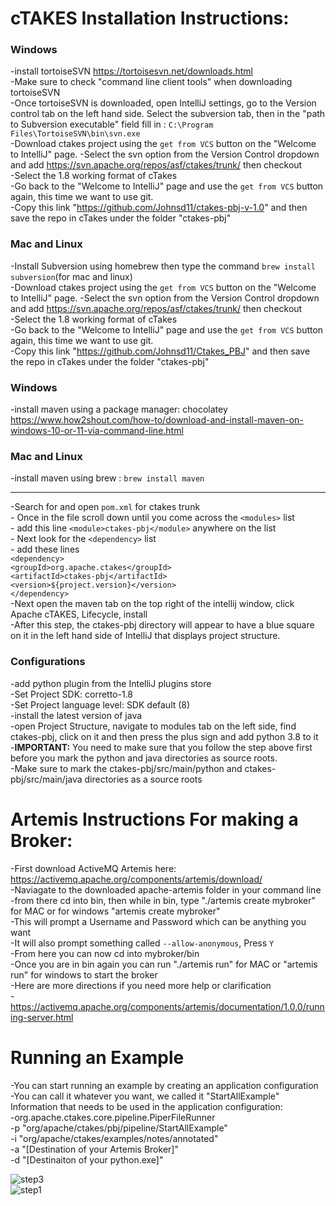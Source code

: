 # cTAKES Installation Instructions:

### Windows
-install tortoiseSVN https://tortoisesvn.net/downloads.html  <br/>
-Make sure to check "command line client tools" when downloading tortoiseSVN<br/>
-Once tortoiseSVN is downloaded, open IntelliJ settings, go to the Version control tab on the left hand side. Select the subversion tab, then in the "path to Subversion executable" field fill in : `C:\Program Files\TortoiseSVN\bin\svn.exe` <br/>
-Download ctakes project using the `get from VCS` button on the "Welcome to IntelliJ" page.
-Select the svn option from the Version Control dropdown and add https://svn.apache.org/repos/asf/ctakes/trunk/ then checkout<br/> 
-Select the 1.8 working format of cTakes <br/>
-Go back to the "Welcome to IntelliJ" page and use the `get from VCS` button again, this time we want to use git. <br/>
-Copy this link "https://github.com/Johnsd11/ctakes-pbj-v-1.0" and then save the repo in cTakes under the folder "ctakes-pbj" <br/>


### Mac and Linux
-Install Subversion using homebrew then type the command `brew install subversion`(for mac and linux) <br/>
-Download ctakes project using the `get from VCS` button on the "Welcome to IntelliJ" page.
-Select the svn option from the Version Control dropdown and add https://svn.apache.org/repos/asf/ctakes/trunk/ then checkout<br/> 
-Select the 1.8 working format of cTakes <br/>
-Go back to the "Welcome to IntelliJ" page and use the `get from VCS` button again, this time we want to use git. <br/>
-Copy this link "https://github.com/Johnsd11/Ctakes_PBJ" and then save the repo in cTakes under the folder "ctakes-pbj" <br/>


### Windows
-install maven using a package manager: chocolatey<br/>
https://www.how2shout.com/how-to/download-and-install-maven-on-windows-10-or-11-via-command-line.html<br/>


### Mac and Linux
-install maven using brew : `brew install maven` <br/>

---

-Search for and open `pom.xml` for ctakes trunk<br/>
    - Once in the file scroll down until you come across the `<modules>` list<br/>
    - add this line `<module>ctakes-pbj</module>` anywhere on the list<br/>
    - Next look for the `<dependency>` list<br/>
    - add these lines <br/>
    `<dependency>` <br/>
         `<groupId>org.apache.ctakes</groupId>`<br/> 
         `<artifactId>ctakes-pbj</artifactId>`<br/>
         `<version>${project.version}</version>`<br/>
    `</dependency>`<br/>
-Next open the maven tab on the top right of the intellij window, click Apache cTAKES, Lifecycle, install<br/>
-After this step, the ctakes-pbj directory will appear to have a blue square on it in the left hand side of IntelliJ that displays project structure.



### Configurations
-add python plugin from the IntelliJ plugins store <br/>
-Set Project SDK: corretto-1.8<br/>
-Set Project language level: SDK default (8)<br/>
-install the latest version of java<br/>
-open Project Structure, navigate to modules tab on the left side, find ctakes-pbj, click on it and then press the plus sign and add python 3.8 to it<br/>
-**IMPORTANT:** You need to make sure that you follow the step above first before you mark the python and java directories as source roots. <br/>
-Make sure to mark the ctakes-pbj/src/main/python and ctakes-pbj/src/main/java directories as a source roots <br/>
  

 # Artemis Instructions For making a Broker:
-First download ActiveMQ Artemis here: https://activemq.apache.org/components/artemis/download/<br/>
-Naviagate to the downloaded apache-artemis folder in your command line<br/>
-from there cd into bin, then while in bin, type "./artemis create mybroker" for MAC or for windows "artemis create mybroker"<br/>
-This will prompt a Username and Password which can be anything you want<br/>
-It will also prompt something called `--allow-anonymous`, Press `Y` <br/>
-From here you can now cd into mybroker/bin<br/>
-Once you are in bin again you can run "./artemis run" for MAC or "artemis run" for windows to start the broker<br/>
-Here are more directions if you need more help or clarification<br/>
-https://activemq.apache.org/components/artemis/documentation/1.0.0/running-server.html<br/>
  
# Running an Example
-You can start running an example by creating an application configuration<br/>
-You can call it whatever you want, we called it "StartAllExample"<br/>
Information that needs to be used in the application configuration:<br/>
-org.apache.ctakes.core.pipeline.PiperFileRunner <br/>
-p "org/apache/ctakes/pbj/pipeline/StartAllExample" <br/>
-i "org/apache/ctakes/examples/notes/annotated" <br/>
-a "[Destination of your Artemis Broker]" <br/>
-d "[Destinaiton of your python.exe]" <br/>

![step3](https://user-images.githubusercontent.com/34665038/181270724-c1dbc854-397a-4b1f-b5db-e194adf074d5.png)<br/>
![step1](https://user-images.githubusercontent.com/34665038/181271047-cf112a93-0d8c-4734-aa21-1281377e6762.png)<br/>

  
  

    
